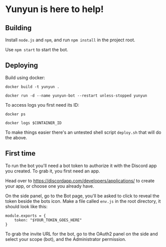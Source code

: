 Yunyun is here to help!
=======================

Building
--------

Install `node.js` and `npm`, and run `npm install` in the project root.

Use `npm start` to start the bot.

Deploying
---------

Build using docker:

`docker build -t yunyun .`

`docker run -d --name yunyun-bot --restart unless-stopped yunyun`

To access logs you first need its ID:

`docker ps`

`docker logs $CONTAINER_ID`

To make things easier there's an untested shell script `deploy.sh` that will do the above.

First time
----------

To run the bot you'll need a bot token to authorize it with the Discord app you created. To grab it, you first need an app.

Head over to https://discordapp.com/developers/applications/ to create your app, or choose one you already have.

On the side panel, go to the Bot page, you'll be asked to click to reveal the token beside the bots icon. Make a file called `env.js` in the root directory, it should look like this:

```
module.exports = {
    token: "$YOUR_TOKEN_GOES_HERE"
}
```

To grab the invite URL for the bot, go to the OAuth2 panel on the side and select your scope (bot), and the Administrator permission.
